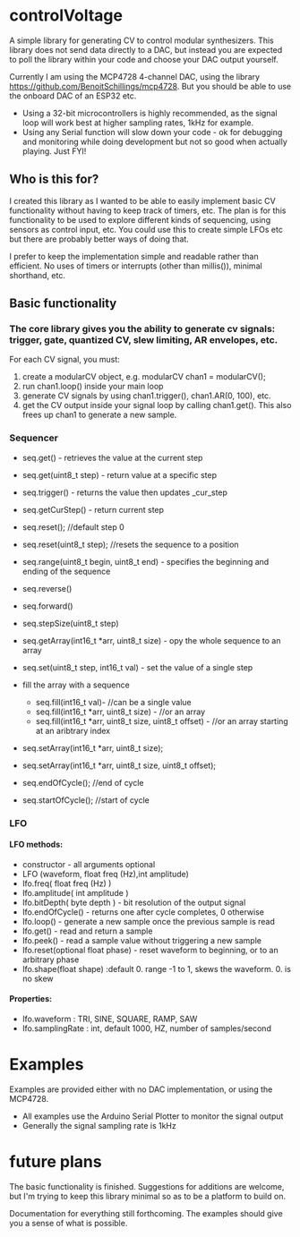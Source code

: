 # controlVoltage

A simple library for generating CV to control modular synthesizers. This library does not send data directly to a DAC, but instead you are expected to poll the library within your code and choose your DAC output yourself. 

Currently I am using the MCP4728 4-channel DAC, using the library https://github.com/BenoitSchillings/mcp4728. But you should be able to use the onboard DAC of an ESP32 etc. 
* Using a 32-bit microcontrollers is highly recommended, as the signal loop will work best at higher sampling rates, 1kHz for example.
* Using any Serial function will slow down your code - ok for debugging and monitoring while doing development but not so good when actually playing. Just FYI!

## Who is this for?

I created this library as I wanted to be able to easily implement basic CV functionality without having to keep track of timers, etc. The plan is for this functionality to be used to explore different kinds of sequencing, using sensors as control input, etc. You could use this to create simple LFOs etc but there are probably better ways of doing that.

I prefer to keep the implementation simple and readable rather than efficient. No uses of timers or interrupts (other than millis()), minimal shorthand, etc.

## Basic functionality

### The core library gives you the ability to generate cv signals: trigger, gate, quantized CV, slew limiting, AR envelopes, etc.

For each CV signal, you must:
1. create a modularCV object, e.g. modularCV chan1 = modularCV();
2. run chan1.loop() inside your main loop
3. generate CV signals by using chan1.trigger(), chan1.AR(0, 100), etc.
4. get the CV output inside your signal loop by calling chan1.get(). This also frees up chan1 to generate a new sample.

### Sequencer
* seq.get() - retrieves the value at the current step  
* seq.get(uint8_t step) - return value at a specific step  
* seq.trigger() - returns the value then updates _cur_step 
* seq.getCurStep() - return current step
    
* seq.reset(); //default step 0
* seq.reset(uint8_t step); //resets the sequence to a position

* seq.range(uint8_t begin, uint8_t end) - specifies the beginning and ending of the sequence
* seq.reverse()
* seq.forward()
* seq.stepSize(uint8_t step)
* seq.getArray(int16_t *arr, uint8_t size) - opy the whole sequence to an array

* seq.set(uint8_t step, int16_t val) - set the value of a single step
    
* fill the array with a sequence  
    * seq.fill(int16_t val)- //can be a single value
    * seq.fill(int16_t *arr, uint8_t size) - //or an array
    * seq.fill(int16_t *arr, uint8_t size, uint8_t offset) - //or an array starting at an aribtrary index

* seq.setArray(int16_t *arr, uint8_t size);
* seq.setArray(int16_t *arr, uint8_t size, uint8_t offset);

* seq.endOfCycle();  //end of cycle
* seq.startOfCycle(); //start of cycle

### LFO
#### LFO methods:
* constructor - all arguments optional
* LFO (waveform, float freq (Hz),int amplitude)
* lfo.freq( float freq (Hz) )
* lfo.amplitude( int amplitude )
* lfo.bitDepth( byte depth ) - bit resolution of the output signal
* lfo.endOfCycle() - returns one after cycle completes, 0 otherwise
* lfo.loop() - generate a new sample once the previous sample is read
* lfo.get() - read and return a sample
* lfo.peek() - read a sample value without triggering a new sample
* lfo.reset(optional float phase) - reset waveform to beginning, or to an arbitrary phase
* lfo.shape(float shape) :default 0. range -1 to 1, skews the waveform. 0. is no skew

#### Properties:
* lfo.waveform : TRI, SINE, SQUARE, RAMP, SAW
* lfo.samplingRate : int, default 1000, HZ, number of samples/second

# Examples
Examples are provided either with no DAC implementation, or using the MCP4728.
* All examples use the Arduino Serial Plotter to monitor the signal output
* Generally the signal sampling rate is 1kHz

# future plans

The basic functionality is finished. Suggestions for additions are welcome, but I'm trying to keep this library minimal so as to be a platform to build on.

Documentation for everything still forthcoming. The examples should give you a sense of what is possible.

